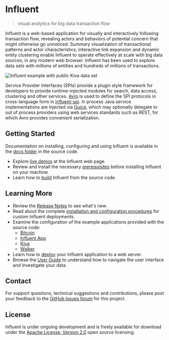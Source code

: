 # Influent #

> visual analytics for big data transaction flow

Influent is a web-based application for visually and interactively following transaction flow, revealing actors and behaviors of potential concern that might otherwise go unnoticed. Summary visualization of transactional patterns and actor characteristics, interactive link expansion and dynamic entity clustering enable Influent to operate effectively at scale with big data sources, in any modern web browser. Influent has been used to explore data sets with millions of entities and hundreds of millions of transactions.

![Influent example with public Kiva data set](https://raw.github.com/unchartedsoftware/wiki-assets/master/influent/influent-kiva.png)

Service Provider Interfaces (SPIs) provide a plugin style framework for developers to provide runtime-injected modules for search, data access, clustering and other services. [Avro](http://avro.apache.org/) is used to define the SPI protocols in cross-language form in [influent-spi](influent-spi/src/main/avro). In process Java service implementations are injected via [Guice](https://code.google.com/p/google-guice/), which may optionally delegate to out of process providers using web services standards such as REST, for which Avro provides convenient serialization.

## Getting Started ##

Documentation on installing, configuring and using Influent is available in the [docs folder](https://github.com/NinnyMuggins57/probable-lamp/tree/master/docs/src/) in the source code.

- Explore [live demos](https://github.com/NinnyMuggins57/probable-lamp/tree/master/docs/src/community.influent.org/demos/) at the Influent web page.
- Review and install the necessary [prerequisites](https://github.com/NinnyMuggins57/probable-lamp/tree/master/docs/src/community.influent.org/community/developer-docs/how-to/installation/#prerequisites) before installing Influent on your machine.
- Learn how to [build](https://github.com/NinnyMuggins57/probable-lamp/tree/master/docs/src/community.influent.org/community/developer-docs/how-to/installation/#install-source-code) Influent from the source code.

## Learning More ##

- Review the [Release Notes](https://github.com/NinnyMuggins57/probable-lamp/blob/master/RELEASE_NOTES.md) to see what's new.
- Read about the complete [installation and configuration procedures](https://github.com/NinnyMuggins57/probable-lamp/tree/master/docs/src/community.influent.org/community/developer-docs/how-to/installation/) for custom Influent deployments.
- Examine the configuration of the example applications provided with the source code:
	- [Bitcoin](https://github.com/NinnyMuggins57/probable-lamp/tree/master/bitcoin/)
	- [Influent App](https://github.com/NinnyMuggins57/probable-lamp/tree/master/influent-app/)
	- [Kiva](https://github.com/NinnyMuggins57/probable-lamp/tree/master/kiva/)
	- [Walker](https://github.com/NinnyMuggins57/probable-lamp/tree/master/walker/)
- Learn how to [deploy](https://github.com/NinnyMuggins57/probable-lamp/tree/master/docs/src/community.influent.org/community/developer-docs/how-to/deployment/) your Influent application to a web server.
- Browse the [User Guide](https://github.com/NinnyMuggins57/probable-lamp/tree/master/docs/src/community.influent.org/docs/user-guide/) to understand how to navigate the user interface and investigate your data.

## Contact ##

For support questions, technical suggestions and contributions, please post your feedback to the [GitHub Issues forum](https://github.com/NinnyMuggins57/probable-lamp/issues) for this project.

## License ##

Influent is under ongoing development and is freely available for download under the [Apache License, Version 2.0](https://www.apache.org/licenses/LICENSE-2.0) open source licensing.
